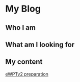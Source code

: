 # My Blog

## Who I am

## What am I looking for

## My content

[eWPTv2 preparation](eWPTv2_preparation/ch0_page.md)